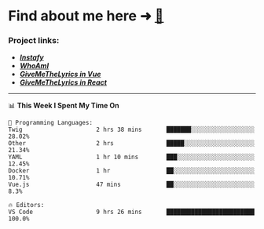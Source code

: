 # Find about me here ➜ [🧑](https://pauabella.dev)

### Project links:
- ***[Instafy](https://instafy.me)***
- ***[WhoAmI](https://pauabella.dev)***
- ***[GiveMeTheLyrics in Vue](https://lyrics.pauabella.dev)***
- ***[GiveMeTheLyrics in React](https://pauabella.dev/GiveMeTheLyrics)***

---
<!--START_SECTION:waka-->
📊 **This Week I Spent My Time On** 

```text
💬 Programming Languages: 
Twig                     2 hrs 38 mins       ███████░░░░░░░░░░░░░░░░░░   28.02% 
Other                    2 hrs               █████░░░░░░░░░░░░░░░░░░░░   21.34% 
YAML                     1 hr 10 mins        ███░░░░░░░░░░░░░░░░░░░░░░   12.45% 
Docker                   1 hr                ██░░░░░░░░░░░░░░░░░░░░░░░   10.71% 
Vue.js                   47 mins             ██░░░░░░░░░░░░░░░░░░░░░░░   8.3%

🔥 Editors: 
VS Code                  9 hrs 26 mins       █████████████████████████   100.0%

```


<!--END_SECTION:waka-->
